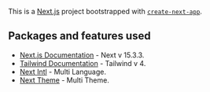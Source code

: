 This is a [Next.js](https://nextjs.org) project bootstrapped with [`create-next-app`](https://nextjs.org/docs/app/api-reference/cli/create-next-app).

## Packages and features used

- [Next.js Documentation](https://nextjs.org/docs) - Next v 15.3.3.
- [Tailwind Documentation](https://tailwindcss.com/) - Tailwind v 4.
- [Next Intl](https://next-intl.dev/) - Multi Language.
- [Next Theme](https://github.com/pacocoursey/next-themes/) - Multi Theme.
